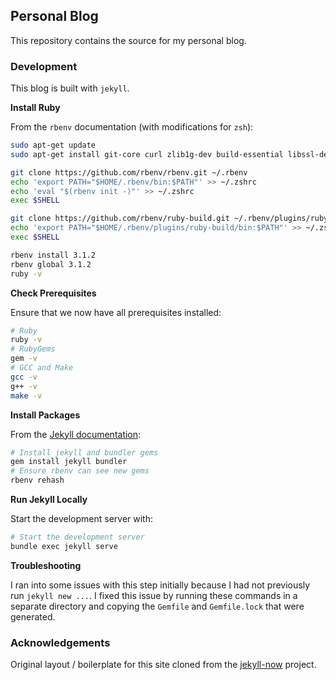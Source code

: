 ## Personal Blog

This repository contains the source for my personal blog.

### Development

This blog is built with `jekyll`.

**Install Ruby**

From the `rbenv` documentation (with modifications for `zsh`):

```bash
sudo apt-get update 
sudo apt-get install git-core curl zlib1g-dev build-essential libssl-dev libreadline-dev libyaml-dev libxml2-dev libxslt1-dev libcurl4-openssl-dev libffi-dev

git clone https://github.com/rbenv/rbenv.git ~/.rbenv
echo 'export PATH="$HOME/.rbenv/bin:$PATH"' >> ~/.zshrc
echo 'eval "$(rbenv init -)"' >> ~/.zshrc
exec $SHELL

git clone https://github.com/rbenv/ruby-build.git ~/.rbenv/plugins/ruby-build
echo 'export PATH="$HOME/.rbenv/plugins/ruby-build/bin:$PATH"' >> ~/.zshrc
exec $SHELL

rbenv install 3.1.2
rbenv global 3.1.2
ruby -v
```

**Check Prerequisites**

Ensure that we now have all prerequisites installed:

```bash
# Ruby
ruby -v
# RubyGems
gem -v
# GCC and Make
gcc -v
g++ -v
make -v
```

**Install Packages**

From the [Jekyll documentation](https://jekyllrb.com/docs/):

```bash
# Install jekyll and bundler gems
gem install jekyll bundler
# Ensure rbenv can see new gems
rbenv rehash
```

**Run Jekyll Locally**

Start the development server with:

```bash
# Start the development server
bundle exec jekyll serve
```

**Troubleshooting**

I ran into some issues with this step initially because I had not previously run `jekyll new ...`. I fixed this issue by running these commands in a separate directory and copying the `Gemfile` and `Gemfile.lock` that were generated.

### Acknowledgements

Original layout / boilerplate for this site cloned from the [jekyll-now](https://github.com/barryclark/jekyll-now) project.